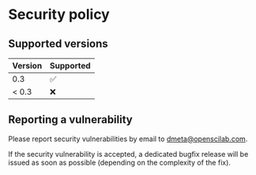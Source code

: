 # Security policy

## Supported versions

| Version       | Supported          |
| ------------- | ------------------ |
| 0.3           | :white_check_mark: |
| < 0.3         | :x:                |

## Reporting a vulnerability

Please report security vulnerabilities by email to [dmeta@openscilab.com](mailto:dmeta@openscilab.com "dmeta@openscilab.com").

If the security vulnerability is accepted, a dedicated bugfix release will be issued as soon as possible (depending on the complexity of the fix).